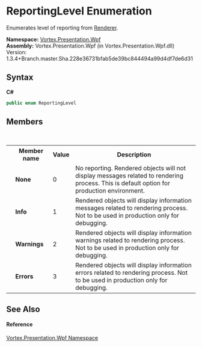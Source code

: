 # ReportingLevel Enumeration
 

Enumerates level of reporting from <a href="T_Vortex_Presentation_Wpf_Renderer.md">Renderer</a>.

**Namespace:**&nbsp;<a href="N_Vortex_Presentation_Wpf.md">Vortex.Presentation.Wpf</a><br />**Assembly:**&nbsp;Vortex.Presentation.Wpf (in Vortex.Presentation.Wpf.dll) Version: 1.3.4+Branch.master.Sha.228e36731bfab5de39bc844494a99d4df7de6d31

## Syntax

**C#**<br />
``` C#
public enum ReportingLevel
```


## Members
&nbsp;<table><tr><th></th><th>Member name</th><th>Value</th><th>Description</th></tr><tr><td /><td target="F:Vortex.Presentation.Wpf.ReportingLevel.None">**None**</td><td>0</td><td>No reporting. Rendered objects will not display messages related to rendering process. This is default option for production environment.</td></tr><tr><td /><td target="F:Vortex.Presentation.Wpf.ReportingLevel.Info">**Info**</td><td>1</td><td>Rendered objects will display information messages related to rendering process. Not to be used in production only for debugging.</td></tr><tr><td /><td target="F:Vortex.Presentation.Wpf.ReportingLevel.Warnings">**Warnings**</td><td>2</td><td>Rendered objects will display information warnings related to rendering process. Not to be used in production only for debugging.</td></tr><tr><td /><td target="F:Vortex.Presentation.Wpf.ReportingLevel.Errors">**Errors**</td><td>3</td><td>Rendered objects will display information errors related to rendering process. Not to be used in production only for debugging.</td></tr></table>

## See Also


#### Reference
<a href="N_Vortex_Presentation_Wpf.md">Vortex.Presentation.Wpf Namespace</a><br />